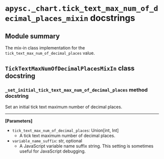 # `apysc._chart.tick_text_max_num_of_decimal_places_mixin` docstrings

## Module summary

The mix-in class implementation for the `tick_text_max_num_of_decimal_places` value.

## `TickTextMaxNumOfDecimalPlacesMixIn` class docstring

### `_set_initial_tick_text_max_num_of_decimal_places` method docstring

Set an initial tick text maximum number of decimal places.<hr>

**[Parameters]**

- `tick_text_max_num_of_decimal_places`: Union[int, Int]
  - A tick text maximum number of decimal places.
- `variable_name_suffix`: str, optional
  - A JavaScript variable name suffix string. This setting is sometimes useful for JavaScript debugging.